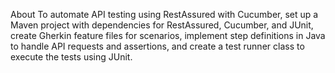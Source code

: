 About
To automate API testing using RestAssured with Cucumber, set up a Maven project with dependencies for RestAssured, Cucumber, and JUnit, create Gherkin feature files for scenarios, implement step definitions in Java to handle API requests and assertions, and create a test runner class to execute the tests using JUnit.
